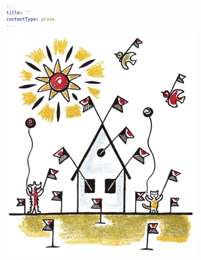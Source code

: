 ```yaml
---
title: ''
contentType: prose
---
```


<section>

![povidani_o_pejskovi_a_kocicce_015](./resources/povidani_o_pejskovi_a_kocicce_015.jpg)

</section>
